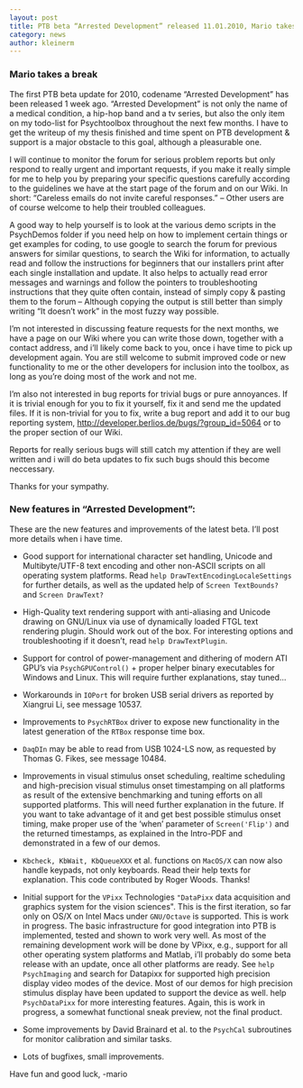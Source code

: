 ```yaml
---
layout: post
title: PTB beta “Arrested Development” released 11.01.2010, Mario takes a break from development
category: news
author: kleinerm
---
```


### Mario takes a break

The first PTB beta update for 2010, codename “Arrested Development” has
been released 1 week ago. “Arrested Development” is not only the name of
a medical condition, a hip-hop band and a tv series, but also the only
item on my todo-list for Psychtoolbox throughout the next few months. I
have to get the writeup of my thesis finished and time spent on PTB
development & support is a major obstacle to this goal, although a
pleasurable one.

I will continue to monitor the forum for serious problem reports but
only respond to really urgent and important requests, if you make it
really simple for me to help you by preparing your specific questions
carefully according to the guidelines we have at the start page of the
forum and on our Wiki. In short: “Careless emails do not invite careful
responses.” – Other users are of course welcome to help their troubled
colleagues.

A good way to help yourself is to look at the various demo scripts in
the PsychDemos folder if you need help on how to implement certain
things or get examples for coding, to use google to search the forum for
previous answers for similar questions, to search the Wiki for
information, to actually read and follow the instructions for beginners
that our installers print after each single installation and update. It
also helps to actually read error messages and warnings and follow the
pointers to troubleshooting instructions that they quite often contain,
instead of simply copy & pasting them to the forum – Although copying
the output is still better than simply writing “It doesn’t work” in the
most fuzzy way possible.

I’m not interested in discussing feature requests for the next months,
we have a page on our Wiki where you can write those down, together with
a contact address, and i’ll likely come back to you, once i have time to
pick up development again. You are still welcome to submit improved code
or new functionality to me or the other developers for inclusion into
the toolbox, as long as you’re doing most of the work and not me.

I’m also not interested in bug reports for trivial bugs or pure
annoyances. If it is trivial enough for you to fix it yourself, fix it
and send me the updated files. If it is non-trivial for you to fix,
write a bug report and add it to our bug reporting system,
<http://developer.berlios.de/bugs/?group_id=5064> or to the proper
section of our Wiki.

Reports for really serious bugs will still catch my attention if they
are well written and i will do beta updates to fix such bugs should this
become neccessary.

Thanks for your sympathy.

### New features in “Arrested Development”:

These are the new features and improvements of the latest beta. I’ll
post more details when i have time.

-   Good support for international character set handling, Unicode and
    Multibyte/UTF-8 text encoding and other non-ASCII scripts on all
    operating system platforms. Read `help DrawTextEncodingLocaleSettings`
    for further details, as well as the updated help of `Screen
    TextBounds?` and `Screen DrawText?`

-   High-Quality text rendering support with anti-aliasing and Unicode
    drawing on GNU/Linux via use of dynamically loaded FTGL text
    rendering plugin. Should work out of the box. For interesting
    options and troubleshooting if it doesn’t, read `help DrawTextPlugin`.

-   Support for control of power-management and dithering of modern ATI
    GPU’s via `PsychGPUControl()` + proper helper binary executables for
    Windows and Linux. This will require further explanations, stay
    tuned…

-   Workarounds in `IOPort` for broken USB serial drivers as reported by
    Xiangrui Li, see message 10537.

-   Improvements to `PsychRTBox` driver to expose new functionality in
    the latest generation of the `RTBox` response time box.

-   `DaqDIn` may be able to read from USB 1024-LS now, as requested by
    Thomas G. Fikes, see message 10484.

-   Improvements in visual stimulus onset scheduling, realtime
    scheduling and high-precision visual stimulus onset timestamping on
    all platforms as result of the extensive benchmarking and tuning
    efforts on all supported platforms. This will need further
    explanation in the future. If you want to take advantage of it and
    get best possible stimulus onset timing, make proper use of the
    ‘when’ parameter of `Screen('Flip')` and the returned timestamps, as
    explained in the Intro-PDF and demonstrated in a few of our demos.

-   `Kbcheck, KbWait, KbQueueXXX` et al. functions on `MacOS/X` can now
    also handle keypads, not only keyboards. Read their help texts for
    explanation. This code contributed by Roger Woods. Thanks!

-   Initial support for the `VPixx` Technologies `"DataPixx` data
    acquisition and graphics system for the vision sciences". This is
    the first iteration, so far only on OS/X on Intel Macs under
    `GNU/Octave` is supported. This is work in progress. The basic
    infrastructure for good integration into PTB is implemented, tested
    and shown to work very well. As most of the remaining development
    work will be done by VPixx, e.g., support for all other operating
    system platforms and Matlab, i’ll probably do some beta release with
    an update, once all other platforms are ready. See
    `help PsychImaging` and search for Datapixx for supported high
    precision display video modes of the device. Most of our demos for
    high precision stimulus display have been updated to support the
    device as well. help `PsychDataPixx` for more interesting features.
    Again, this is work in progress, a somewhat functional sneak
    preview, not the final product.

-   Some improvements by David Brainard et al. to the `PsychCal`
    subroutines for monitor calibration and similar tasks.

-   Lots of bugfixes, small improvements.

Have fun and good luck, -mario
